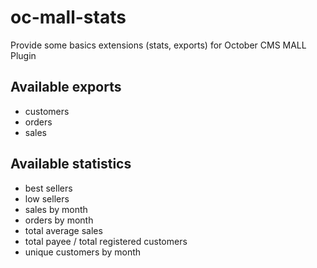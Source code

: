 # oc-mall-stats
Provide some basics extensions (stats, exports) for October CMS MALL Plugin


## Available exports

- customers
- orders
- sales

## Available statistics

- best sellers
- low sellers
- sales by month
- orders by month
- total average sales
- total payee / total registered customers
- unique customers by month
